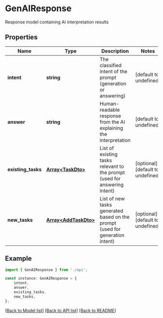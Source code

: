 # GenAIResponse

Response model containing AI interpretation results

## Properties

Name | Type | Description | Notes
------------ | ------------- | ------------- | -------------
**intent** | **string** | The classified intent of the prompt (generation or answering) | [default to undefined]
**answer** | **string** | Human-readable response from the AI explaining the interpretation | [default to undefined]
**existing_tasks** | [**Array&lt;TaskDto&gt;**](TaskDto.md) | List of existing tasks relevant to the prompt (used for answering intent) | [optional] [default to undefined]
**new_tasks** | [**Array&lt;AddTaskDto&gt;**](AddTaskDto.md) | List of new tasks generated based on the prompt (used for generation intent) | [optional] [default to undefined]

## Example

```typescript
import { GenAIResponse } from './api';

const instance: GenAIResponse = {
    intent,
    answer,
    existing_tasks,
    new_tasks,
};
```

[[Back to Model list]](../README.md#documentation-for-models) [[Back to API list]](../README.md#documentation-for-api-endpoints) [[Back to README]](../README.md)
